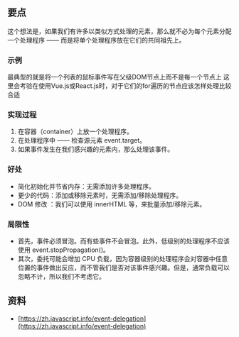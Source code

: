 ## 要点
这个想法是，如果我们有许多以类似方式处理的元素，那么就不必为每个元素分配一个处理程序 —— 而是将单个处理程序放在它们的共同祖先上。
### 示例
最典型的就是将一个列表的鼠标事件写在父级DOM节点上而不是每一个节点上
这里会考验在使用Vue.js或React.js时，对于它们的for遍历的节点应该怎样处理比较合适
### 实现过程

1. 在容器（container）上放一个处理程序。
2. 在处理程序中 —— 检查源元素 event.target。
3. 如果事件发生在我们感兴趣的元素内，那么处理该事件。
### 好处

- 简化初始化并节省内存：无需添加许多处理程序。
- 更少的代码：添加或移除元素时，无需添加/移除处理程序。
- DOM 修改 ：我们可以使用 innerHTML 等，来批量添加/移除元素。
### 局限性

- 首先，事件必须冒泡。而有些事件不会冒泡。此外，低级别的处理程序不应该使用 event.stopPropagation()。
- 其次，委托可能会增加 CPU 负载，因为容器级别的处理程序会对容器中任意位置的事件做出反应，而不管我们是否对该事件感兴趣。但是，通常负载可以忽略不计，所以我们不考虑它。
## 资料

- [https://zh.javascript.info/event-delegation](https://zh.javascript.info/event-delegation)
